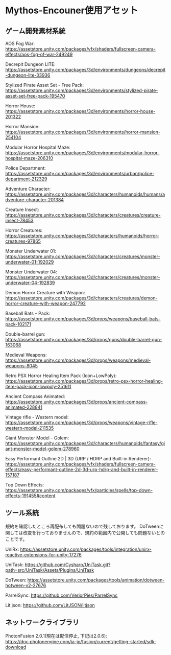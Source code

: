 # Mythos-Encouner使用アセット


## ゲーム開発素材系統
AOS Fog War:
https://assetstore.unity.com/packages/vfx/shaders/fullscreen-camera-effects/aos-fog-of-war-249249

Decrepit Dungeon LITE:
https://assetstore.unity.com/packages/3d/environments/dungeons/decrepit-dungeon-lite-33936

Stylized Pirate Asset Set - Free Pack:
https://assetstore.unity.com/packages/3d/environments/stylized-pirate-asset-set-free-pack-195470

Horror House:
https://assetstore.unity.com/packages/3d/environments/horror-house-201322

Horror Mansion:
https://assetstore.unity.com/packages/3d/environments/horror-mansion-254104

Modular Horror Hospital Maze:
https://assetstore.unity.com/packages/3d/environments/modular-horror-hospital-maze-206310

Police Department:
https://assetstore.unity.com/packages/3d/environments/urban/police-department-212329

Adventure Character:
https://assetstore.unity.com/packages/3d/characters/humanoids/humans/adventure-character-201384

Creature Insect:
https://assetstore.unity.com/packages/3d/characters/creatures/creature-insect-78453

Horror Creatures:
https://assetstore.unity.com/packages/3d/characters/humanoids/horror-creatures-97865

Monster Underwater 01:
https://assetstore.unity.com/packages/3d/characters/creatures/monster-underwater-01-192029

Monster Underwater 04:
https://assetstore.unity.com/packages/3d/characters/creatures/monster-underwater-04-192839

Demon Horror Creature with Weapon:
https://assetstore.unity.com/packages/3d/characters/creatures/demon-horror-creature-with-weapon-247792

Baseball Bats – Pack:
https://assetstore.unity.com/packages/3d/props/weapons/baseball-bats-pack-102171

Double-barrel gun:
https://assetstore.unity.com/packages/3d/props/guns/double-barrel-gun-163068

Medieval Weapons:
https://assetstore.unity.com/packages/3d/props/weapons/medieval-weapons-8045

Retro PSX Horror Healing Item Pack (Icon+LowPoly):
https://assetstore.unity.com/packages/3d/props/retro-psx-horror-healing-item-pack-icon-lowpoly-251611

Ancient Compass Animated:
https://assetstore.unity.com/packages/3d/props/ancient-compass-animated-228841

Vintage rifle - Western model:
https://assetstore.unity.com/packages/3d/props/weapons/vintage-rifle-western-model-211535

Giant Monster Model - Golem:
https://assetstore.unity.com/packages/3d/characters/humanoids/fantasy/giant-monster-model-golem-278960

Easy Performant Outline 2D | 3D (URP / HDRP and Built-in Renderer):
https://assetstore.unity.com/packages/vfx/shaders/fullscreen-camera-effects/easy-performant-outline-2d-3d-urp-hdrp-and-built-in-renderer-157187

Top Down Effects:
https://assetstore.unity.com/packages/vfx/particles/spells/top-down-effects-191455#content


## ツール系統
規約を確認したところ再配布しても問題ないので残しております。
DoTweenに関しては改変を行っておりませんので、規約の範囲内で公開しても問題ないとのことです。

UniRx:
https://assetstore.unity.com/packages/tools/integration/unirx-reactive-extensions-for-unity-17276

UniTask:
https://github.com/Cysharp/UniTask.git?path=src/UniTask/Assets/Plugins/UniTask

DoTween:
https://assetstore.unity.com/packages/tools/animation/dotween-hotween-v2-27676

ParrelSync:
https://github.com/VeriorPies/ParrelSync

Lit json:
https://github.com/LitJSON/litjson

## ネットワークライブラリ
PhotonFusion 2.0.1(現在は配信停止, 下記は2.0.6):
https://doc.photonengine.com/ja-jp/fusion/current/getting-started/sdk-download
